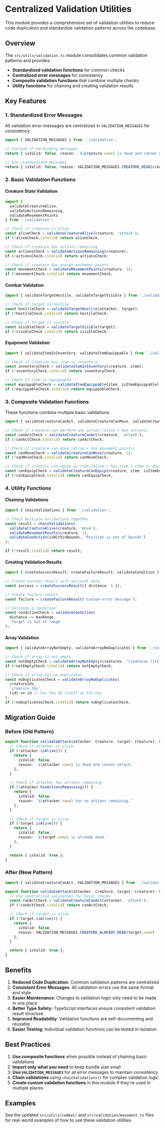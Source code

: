 # Centralized Validation Utilities

This module provides a comprehensive set of validation utilities to reduce code duplication and standardize validation patterns across the codebase.

## Overview

The `src/utils/validation.ts` module consolidates common validation patterns and provides:

- **Standardized validation functions** for common checks
- **Centralized error messages** for consistency
- **Composite validation functions** that combine multiple checks
- **Utility functions** for chaining and creating validation results

## Key Features

### 1. Standardized Error Messages

All validation error messages are centralized in `VALIDATION_MESSAGES` for consistency:

```typescript
import { VALIDATION_MESSAGES } from './validation';

// Instead of hardcoding messages
return { isValid: false, reason: `${creature.name} is dead and cannot move.` };

// Use standardized messages
return { isValid: false, reason: VALIDATION_MESSAGES.CREATURE_DEAD(creature.name, 'move') };
```

### 2. Basic Validation Functions

#### Creature State Validation

```typescript
import { 
  validateCreatureAlive, 
  validateActionsRemaining, 
  validateMovementPoints 
} from './validation';

// Check if creature is alive
const aliveCheck = validateCreatureAlive(creature, 'attack');
if (!aliveCheck.isValid) return aliveCheck;

// Check if creature has actions remaining
const actionsCheck = validateActionsRemaining(creature);
if (!actionsCheck.isValid) return actionsCheck;

// Check if creature has enough movement points
const movementCheck = validateMovementPoints(creature, 2);
if (!movementCheck.isValid) return movementCheck;
```

#### Combat Validation

```typescript
import { validateTargetHostile, validateTargetVisible } from './validation';

// Check if target is hostile
const hostileCheck = validateTargetHostile(attacker, target);
if (!hostileCheck.isValid) return hostileCheck;

// Check if target is visible
const visibleCheck = validateTargetVisible(target);
if (!visibleCheck.isValid) return visibleCheck;
```

#### Equipment Validation

```typescript
import { validateItemInInventory, validateItemEquippable } from './validation';

// Check if creature has item in inventory
const inventoryCheck = validateItemInInventory(creature, item);
if (!inventoryCheck.isValid) return inventoryCheck;

// Check if item is equippable
const equippableCheck = validateItemEquippable(item, isItemEquippable);
if (!equippableCheck.isValid) return equippableCheck;
```

### 3. Composite Validation Functions

These functions combine multiple basic validations:

```typescript
import { validateCreatureCanAct, validateCreatureCanMove, validateCreatureCanEquip } from './validation';

// Check if creature can perform any action (alive + has actions)
const canActCheck = validateCreatureCanAct(creature, 'attack');
if (!canActCheck.isValid) return canActCheck;

// Check if creature can move (alive + has movement points)
const canMoveCheck = validateCreatureCanMove(creature, 2);
if (!canMoveCheck.isValid) return canMoveCheck;

// Check if creature can equip an item (alive + has item + item is equippable)
const canEquipCheck = validateCreatureCanEquip(creature, item, isItemEquippable);
if (!canEquipCheck.isValid) return canEquipCheck;
```

### 4. Utility Functions

#### Chaining Validations

```typescript
import { chainValidations } from './validation';

// Chain multiple validations together
const result = chainValidations(
  validateCreatureAlive(creature, 'move'),
  validateMovementPoints(creature, 1),
  validateCondition(isWithinBounds, 'Position is out of bounds')
);

if (!result.isValid) return result;
```

#### Creating Validation Results

```typescript
import { createSuccessResult, createFailureResult, validateCondition } from './validation';

// Create success result with optional data
const success = createSuccessResult({ distance: 5 });

// Create failure result
const failure = createFailureResult('Custom error message');

// Validate a condition
const conditionCheck = validateCondition(
  distance <= maxRange, 
  'Target is out of range'
);
```

#### Array Validation

```typescript
import { validateArrayNotEmpty, validateArrayNoDuplicates } from './validation';

// Check if array is not empty
const notEmptyCheck = validateArrayNotEmpty(creatures, 'creatures list');
if (!notEmptyCheck.isValid) return notEmptyCheck;

// Check if array has no duplicates
const noDuplicatesCheck = validateArrayNoDuplicates(
  creatureIds, 
  'creature IDs',
  (id) => id // Use the ID itself as the key
);
if (!noDuplicatesCheck.isValid) return noDuplicatesCheck;
```

## Migration Guide

### Before (Old Pattern)

```typescript
export function validateAttack(attacker: Creature, target: Creature): CombatValidationResult {
  // Check if attacker is alive
  if (!attacker.isAlive()) {
    return {
      isValid: false,
      reason: `${attacker.name} is dead and cannot attack.`
    };
  }

  // Check if attacker has actions remaining
  if (!attacker.hasActionsRemaining()) {
    return {
      isValid: false,
      reason: `${attacker.name} has no actions remaining.`
    };
  }

  // Check if target is alive
  if (!target.isAlive()) {
    return {
      isValid: false,
      reason: `${target.name} is already dead.`
    };
  }

  return { isValid: true };
}
```

### After (New Pattern)

```typescript
import { validateCreatureCanAct, VALIDATION_MESSAGES } from './validation';

export function validateAttack(attacker: Creature, target: Creature): CombatValidationResult {
  // Use centralized validation for basic checks
  const canActCheck = validateCreatureCanAct(attacker, 'attack');
  if (!canActCheck.isValid) return canActCheck;

  // Check if target is alive
  if (!target.isAlive()) {
    return {
      isValid: false,
      reason: VALIDATION_MESSAGES.CREATURE_ALREADY_DEAD(target.name)
    };
  }

  return { isValid: true };
}
```

## Benefits

1. **Reduced Code Duplication**: Common validation patterns are centralized
2. **Consistent Error Messages**: All validation errors use the same format and style
3. **Easier Maintenance**: Changes to validation logic only need to be made in one place
4. **Better Type Safety**: TypeScript interfaces ensure consistent validation result structure
5. **Improved Readability**: Validation functions are self-documenting and reusable
6. **Easier Testing**: Individual validation functions can be tested in isolation

## Best Practices

1. **Use composite functions** when possible instead of chaining basic validations
2. **Import only what you need** to keep bundle size small
3. **Use `VALIDATION_MESSAGES`** for all error messages to maintain consistency
4. **Chain validations** using `chainValidations()` for complex validation logic
5. **Create custom validation functions** in this module if they're used in multiple places

## Examples

See the updated `src/utils/combat/` and `src/validation/movement.ts` files for real-world examples of how to use these validation utilities.
